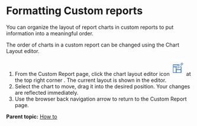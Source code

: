 # Formatting Custom reports

You can organize the layout of report charts in custom reports to put information into a meaningful order.

The order of charts in a custom report can be changed using the Chart Layout editor.

1.   From the Custom Report page, click the chart layout editor icon ![chart layout editor icon](../images/icon_chartlayouteditor.jpg) at the top right corner . The current layout is shown in the editor.
2.   Select the chart to move, drag it into the desired position. Your changes are reflected immediately.
3.   Use the browser back navigation arrow to return to the Custom Report page. 

**Parent topic:** [How to](../../com.ibm.uvelocity.doc/topics/c_node_howto.md)

